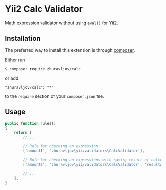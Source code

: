 Yii2 Calc Validator
===================

Math expression validator without using `eval()` for Yii2.

Installation
------------

The preferred way to install this extension is through [composer](http://getcomposer.org/download/).

Either run

```
$ composer require zhuravljov/calc
```

or add

```
"zhuravljov/calc": "*"
```

to the `require` section of your `composer.json` file.

Usage
-----

```php
public function rules()
{
    return [
        // ...
        
        // Rule for checking an expression
        ['amount1', 'zhuravljov\yii\validators\CalcValidator'],

        // Rule for checking an expressions with saving result of calculation
        ['amount2', 'zhuravljov\yii\validators\CalcValidator', 'resultAttribute' => 'amount2'],
        
        // ...
    ];
}
```